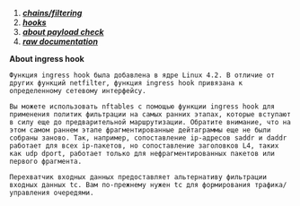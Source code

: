 
1. [***chains/filtering***](https://translated.turbopages.org/proxy_u/en-ru.ru.a166f5ea-6659bcf8-7b323903-74722d776562/https/wiki.nftables.org/wiki-nftables/index.php/Configuring_chains)
2. [***hooks***](https://wiki.nftables.org/wiki-nftables/index.php/Netfilter_hooks)
3. ***[about payload check](https://serverfault.com/questions/988309/filter-on-bytes-in-udp-payload-using-nftables)***
4. ***[raw documentation]()***


**About ingress hook**

	Функция ingress hook была добавлена в ядре Linux 4.2. В отличие от других функций netfilter, функция ingress hook привязана к определенному сетевому интерфейсу.

	Вы можете использовать nftables с помощью функции ingress hook для применения политик фильтрации на самых ранних этапах, которые вступают в силу еще до предварительной маршрутизации. Обратите внимание, что на этом самом раннем этапе фрагментированные дейтаграммы еще не были собраны заново. Так, например, сопоставление ip-адресов saddr и daddr работает для всех ip-пакетов, но сопоставление заголовков L4, таких как udp dport, работает только для нефрагментированных пакетов или первого фрагмента.

	Перехватчик входных данных предоставляет альтернативу фильтрации входных данных tc. Вам по-прежнему нужен tc для формирования трафика/управления очередями.